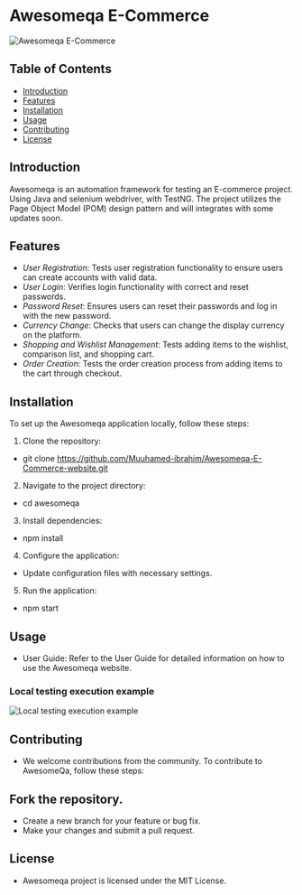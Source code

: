 # Awesomeqa E-Commerce

![Awesomeqa E-Commerce](https://awesomeqa.com/ui/image/catalog/opencart-logo.png)

## Table of Contents

- [Introduction](#introduction)
- [Features](#features)
- [Installation](#installation)
- [Usage](#usage)
- [Contributing](#contributing)
- [License](#license)

## Introduction

Awesomeqa is an automation framework for testing an E-commerce project. Using Java and selenium webdriver, with TestNG. The project utilizes the Page Object Model (POM) design pattern and will integrates with some updates soon.

## Features

- *User Registration*: Tests user registration functionality to ensure users can create accounts with valid data.
- *User Login*: Verifies login functionality with correct and reset passwords.
- *Password Reset*: Ensures users can reset their passwords and log in with the new password.
- *Currency Change*: Checks that users can change the display currency on the platform.
- *Shopping and Wishlist Management*: Tests adding items to the wishlist, comparison list, and shopping cart.
- *Order Creation*: Tests the order creation process from adding items to the cart through checkout.

## Installation

To set up the Awesomeqa application locally, follow these steps:

1. Clone the repository:
*   git clone https://github.com/Muuhamed-ibrahim/Awesomeqa-E-Commerce-website.git
2. Navigate to the project directory:
*   cd awesomeqa
3. Install dependencies:
*   npm install
4. Configure the application:
* Update configuration files with necessary settings.
5. Run the application:
*   npm start

## Usage
* User Guide: Refer to the User Guide for detailed information on how to use the Awesomeqa website.
### Local testing execution example
![Local testing execution example](execution.gif)

## Contributing
* We welcome contributions from the community. To contribute to AwesomeQa, follow these steps:

## Fork the repository.
* Create a new branch for your feature or bug fix.
* Make your changes and submit a pull request.

## License
* Awesomeqa project is licensed under the MIT License.